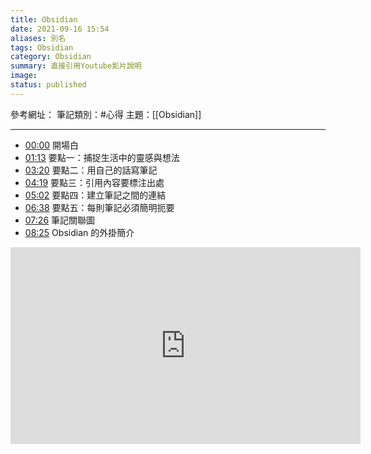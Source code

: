 ```yaml
---
title: Obsidian
date: 2021-09-16 15:54
aliases: 別名 
tags: Obsidian
category: Obsidian
summary: 直接引用Youtube影片說明
image: 
status: published
---
```


參考網址：
筆記類別：#心得
主題：[[Obsidian]]

---


- [00:00](https://www.youtube.com/watch?v=Egj_DdGUIDI&list=RDCMUCdEpz2A4DzV__4C1x2quKLw&index=1&t=0s) 開場白 
- [01:13](https://www.youtube.com/watch?v=Egj_DdGUIDI&list=RDCMUCdEpz2A4DzV__4C1x2quKLw&index=1&t=73s) 要點一：捕捉生活中的靈感與想法 
- [03:20](https://www.youtube.com/watch?v=Egj_DdGUIDI&list=RDCMUCdEpz2A4DzV__4C1x2quKLw&index=1&t=200s) 要點二：用自己的話寫筆記 
- [04:19](https://www.youtube.com/watch?v=Egj_DdGUIDI&list=RDCMUCdEpz2A4DzV__4C1x2quKLw&index=1&t=259s) 要點三：引用內容要標注出處 
- [05:02](https://www.youtube.com/watch?v=Egj_DdGUIDI&list=RDCMUCdEpz2A4DzV__4C1x2quKLw&index=1&t=302s) 要點四：建立筆記之間的連結 
- [06:38](https://www.youtube.com/watch?v=Egj_DdGUIDI&list=RDCMUCdEpz2A4DzV__4C1x2quKLw&index=1&t=398s) 要點五：每則筆記必須簡明扼要 
- [07:26](https://www.youtube.com/watch?v=Egj_DdGUIDI&list=RDCMUCdEpz2A4DzV__4C1x2quKLw&index=1&t=446s) 筆記關聯圖 
- [08:25](https://www.youtube.com/watch?v=Egj_DdGUIDI&list=RDCMUCdEpz2A4DzV__4C1x2quKLw&index=1&t=505s) Obsidian 的外掛簡介

<iframe width="560" height="315" src="https://www.youtube.com/embed/Egj_DdGUIDI" title="YouTube video player" frameborder="0" allow="accelerometer; autoplay; clipboard-write; encrypted-media; gyroscope; picture-in-picture" allowfullscreen></iframe>